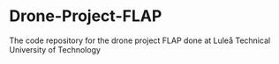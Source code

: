 # Drone-Project-FLAP
The code repository for the drone project FLAP done at Luleå Technical University of Technology
